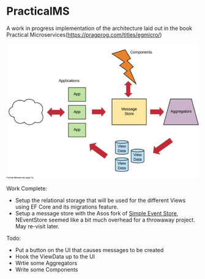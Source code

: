 # PracticalMS
A work in progress implementation of the architecture laid out in the book Practical Microservices(https://pragprog.com/titles/egmicro/)

![Architecture Diagram](https://github.com/A-Mckinlay/PracticalMS/blob/master/ArchitectureDiagram.png?raw=true)

Work Complete:
- Setup the relational storage that will be used for the different Views using EF Core and its migrations feature.
- Setup a message store with the Asos fork of [Simple Event Store](https://github.com/ASOS/SimpleEventStore), NEventStore seemed like a bit much overhead for a throwaway project. May re-visit later.

Todo:
- Put a button on the UI that causes messages to be created
- Hook the ViewData up to the UI
- Wrtie some Aggregators
- Write some Components